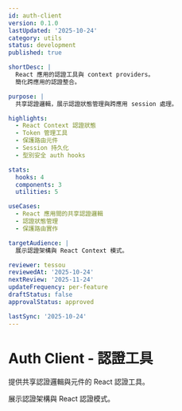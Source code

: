 ```yaml
---
id: auth-client
version: 0.1.0
lastUpdated: '2025-10-24'
category: utils
status: development
published: true

shortDesc: |
  React 應用的認證工具與 context providers。
  簡化跨應用的認證整合。

purpose: |
  共享認證邏輯，展示認證狀態管理與跨應用 session 處理。

highlights:
  - React Context 認證狀態
  - Token 管理工具
  - 保護路由元件
  - Session 持久化
  - 型別安全 auth hooks

stats:
  hooks: 4
  components: 3
  utilities: 5

useCases:
  - React 應用間的共享認證邏輯
  - 認證狀態管理
  - 保護路由實作

targetAudience: |
  展示認證架構與 React Context 模式。

reviewer: tessou
reviewedAt: '2025-10-24'
nextReview: '2025-11-24'
updateFrequency: per-feature
draftStatus: false
approvalStatus: approved

lastSync: '2025-10-24'
---
```


# Auth Client - 認證工具

提供共享認證邏輯與元件的 React 認證工具。

展示認證架構與 React 認證模式。

